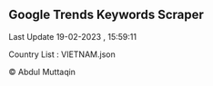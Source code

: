 

## Google Trends Keywords Scraper 
 
Last Update 19-02-2023 , 15:59:11

Country List :
VIETNAM.json



© Abdul Muttaqin 
